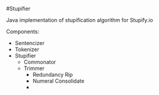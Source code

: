 #Stupifier

Java implementation of stupification algorithm for Stupify.io

Components:

* Sentencizer
* Tokenizer
* Stupifier
	* Commonator
	* Trimmer
		* Redundancy Rip
		* Numeral Consolidate
		* 
